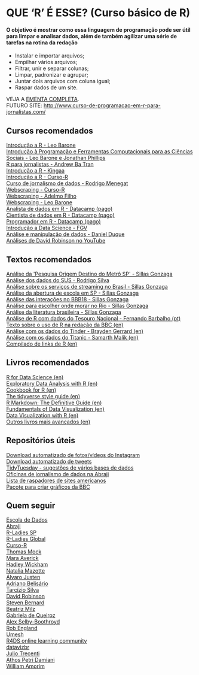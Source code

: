 # QUE ‘R’ É ESSE? (Curso básico de R)         

#### O objetivo é mostrar como essa linguagem de programação pode ser útil para limpar e analisar dados, além de também agilizar uma série de tarefas na rotina da redação   
- Instalar e importar arquivos;     
- Empilhar vários arquivos;   
- Filtrar, unir e separar colunas;     
- Limpar, padronizar e agrupar;   
- Juntar dois arquivos com coluna igual;   
- Raspar dados de um site.   

VEJA A [EMENTA COMPLETA](https://github.com/gabrielacaesar/curso-r-para-jornalistas/blob/master/Ementa.md).       
FUTURO SITE: http://www.curso-de-programacao-em-r-para-jornalistas.com/      

## Cursos recomendados
[Introdução a R - Leo Barone](https://github.com/leobarone/cebrap_lab_cetic_programacao_r)    
[Introdução à Programação e Ferramentas Computacionais para as Ciências Sociais - Leo Barone e Jonathan Phillips](https://github.com/leobarone/FLS6397_2018)    
[R para jornalistas - Andrew Ba Tran](https://learn.r-journalism.com/en/introduction/)        
[Introdução a R - Kingaa](http://kingaa.github.io/R_Tutorial/)       
[Introdução a R - Curso-R ](https://github.com/curso-r/201805-introducao-a-programacao-em-r)       
[Curso de jornalismo de dados - Rodrigo Menegat](https://github.com/RodrigoMenegat/jgd-1)       
[Webscraping - Curso-R](https://github.com/curso-r/201904-workshop-web-scraping)       
[Webscraping - Adelmo Filho](https://github.com/adelmofilho/WebScraping)       
[Webscraping - Leo Barone](https://github.com/leobarone/cebrap_lab_raspagem_r)      
[Analista de dados em R - Datacamp (pago)](https://www.datacamp.com/tracks/data-analyst-with-r)       
[Cientista de dados em R - Datacamp (pago)](https://www.datacamp.com/tracks/data-scientist-with-r)       
[Programador em R - Datacamp (pago)](https://www.datacamp.com/tracks/r-programmer)       
[Introdução a Data Science - FGV](https://github.com/rsouza/FGV_Intro_DS)       
[Análise e manipulação de dados - Daniel Duque](https://github.com/danielduque/Course_Brazilian_Data_Analysis)    
[Análises de David Robinson no YouTube](https://www.youtube.com/user/safe4democracy/videos)      

## Textos recomendados
[Análise da 'Pesquisa Origem Destino do Metrô SP' - Sillas Gonzaga](http://sillasgonzaga.com/post/anunciando-um-novo-dataset-no-kaggle-pesquisa-origem-destino-do-metr%C3%B4-sp/)     
[Análise dos dados do SUS - Rodrigo Silva](https://github.com/rdsilva/Coda2018-SUS/blob/master/CodaBR2018.Rmd)     
[Análise sobre os serviços de streaming no Brasil - Sillas Gonzaga](http://sillasgonzaga.com/post/qual-o-melhor-servico-de-streaming/)      
[Análise da abertura de escola em SP - Sillas Gonzaga](http://sillasgonzaga.com/post/mapeando-a-abertura-de-escolas-municipais-em-sao-paulo-ao-longo-dos-anos/)    
[Análise das interações no BBB18 - Sillas Gonzaga](http://sillasgonzaga.com/post/bbb-no-r/)    
[Análise para escolher onde morar no Rio - Sillas Gonzaga](http://sillasgonzaga.com/post/olx01/)      
[Análise da literatura brasileira - Sillas Gonzaga](http://sillasgonzaga.com/post/literaturabr-01/)     
[Análise de R com dados do Tesouro Nacional - Fernando Barbalho (pt)](https://medium.com/tchiluanda/suporte-do-rstats-%C3%A0s-iniciativas-de-transpar%C3%AAncia-do-tesouro-nacional-brasileiro-dfdd5e1ab831)       
[Texto sobre o uso de R na redação da BBC (en)](https://medium.com/hacks-hackers-london/how-bbc-data-journalists-use-r-for-data-visualization-e29ee74948e1)       
[Análise com os dados do Tinder - Brayden Gerrard (en)](https://towardsdatascience.com/117-days-of-tinder-in-data-755fe9ed853e)       
[Análise com os dados do Titanic - Samarth Malik (en)](https://towardsdatascience.com/data-analysis-and-visualisations-using-r-955a7e90f7dd)    
[Compilado de links de R (en)](https://rddj.info/)      

## Livros recomendados
[R for Data Science (en)](https://r4ds.had.co.nz/)      
[Exploratory Data Analysis with R (en)](https://bookdown.org/rdpeng/exdata/)      
[Cookbook for R (en)](http://www.cookbook-r.com/)      
[The tidyverse style guide (en)](https://style.tidyverse.org/index.html)      
[R Markdown: The Definitive Guide (en)](https://bookdown.org/yihui/rmarkdown/)      
[Fundamentals of Data Visualization (en)](https://serialmentor.com/dataviz/)      
[Data Visualization with R (en)](https://rkabacoff.github.io/datavis/)      
[Outros livros mais avançados (en)](https://github.com/maxto/R-Books)      

## Repositórios úteis
[Download automatizado de fotos/vídeos do Instagram](https://github.com/rarcega/instagram-scraper)      
[Download automatizado de tweets](https://github.com/tweepy/tweepy)      
[TidyTuesday - sugestões de vários bases de dados](https://github.com/rfordatascience/tidytuesday)      
[Oficinas de jornalismo de dados na Abraji](https://github.com/abraji/cursos_congresso_2019)      
[Lista de raspadores de sites americanos](https://github.com/stanfordjournalism/search-script-scrape)      
[Pacote para criar gráficos da BBC](https://github.com/bbc/bbplot)      

## Quem seguir   
[Escola de Dados](https://twitter.com/EscolaDeDados)    
[Abraji](https://twitter.com/abraji)    
[R-Ladies SP](https://twitter.com/RLadiesSaoPaulo)    
[R-Ladies Global](https://twitter.com/RLadiesGlobal)    
[Curso-R](https://twitter.com/curso_r)     
[Thomas Mock](https://twitter.com/thomas_mock)    
[Mara Averick](https://twitter.com/dataandme)    
[Hadley Wickham](https://twitter.com/hadleywickham)    
[Natalia Mazotte](https://twitter.com/NataliaMazotte)     
[Álvaro Justen](https://twitter.com/turicas)      
[Adriano Belisário](https://twitter.com/belisards)    
[Tarcízio Silva](https://twitter.com/tarushijio)    
[David Robinson](https://twitter.com/drob)      
[Steven Bernard](https://twitter.com/sdbernard)    
[Beatriz Milz](https://twitter.com/BeaMilz)    
[Gabriela de Queiroz](https://twitter.com/gdequeiroz)    
[Alex Selby-Boothroyd](https://twitter.com/AlexSelbyB)    
[Rob England](https://twitter.com/England_Rob_)    
[Umesh](https://twitter.com/datujn)    
[R4DS online learning community](https://twitter.com/R4DScommunity)    
[datavizbr](https://twitter.com/datavizbr)    
[Julio Trecenti](https://twitter.com/jtrecenti)         
[Athos Petri Damiani](https://twitter.com/athos_damiani)      
[William Amorim](https://twitter.com/Williamorim89)   

